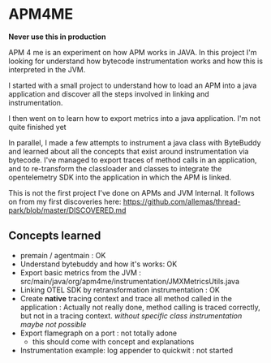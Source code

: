 # APM4ME

**Never use this in production**

APM 4 me is an experiment on how APM works in JAVA. In this project I'm looking for understand how bytecode instrumentation works and how this is interpreted in the JVM.

I started with a small project to understand how to load an APM into a java application and discover all the steps involved in linking and instrumentation.

I then went on to learn how to export metrics into a java application. I'm not quite finished yet

In parallel, I made a few attempts to instrument a java class with ByteBuddy and learned about all the concepts that exist around instrumentation via bytecode. I've managed to export traces of method calls in an application, and to re-transform the classloader and classes to integrate the opentelemetry SDK into the application in which the APM is linked.

This is not the first project I've done on APMs and JVM Internal. It follows on from my first discoveries here: https://github.com/allemas/thread-park/blob/master/DISCOVERED.md

## Concepts learned
- premain / agentmain : OK
- Understand bytebuddy and how it's works: OK
- Export basic metrics from the JVM : src/main/java/org/apm4me/instrumentation/JMXMetricsUtils.java
- Linking OTEL SDK by retransformation instrumentation : OK
- Create **native** tracing context and trace all method called in the application :
  Actually not really done, method calling is traced correctly, but not in a tracing context. _without specific class instrumentation maybe not possible_
- Export flamegraph on a port : not totally adone
  - this should come with concept and explanations 
- Instrumentation example: log appender to quickwit : not started
